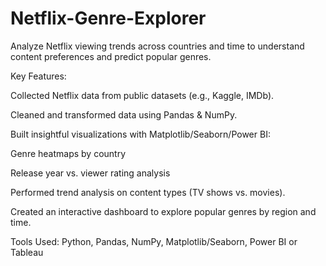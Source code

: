 # Netflix-Genre-Explorer
Analyze Netflix viewing trends across countries and time to understand content preferences and predict popular genres.

Key Features:

Collected Netflix data from public datasets (e.g., Kaggle, IMDb).

Cleaned and transformed data using Pandas & NumPy.

Built insightful visualizations with Matplotlib/Seaborn/Power BI:

Genre heatmaps by country

Release year vs. viewer rating analysis

Performed trend analysis on content types (TV shows vs. movies).

Created an interactive dashboard to explore popular genres by region and time.

Tools Used:
Python, Pandas, NumPy, Matplotlib/Seaborn, Power BI or Tableau

